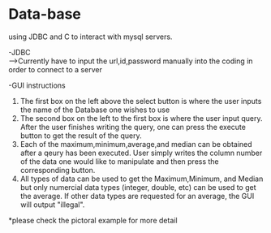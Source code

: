 # Data-base  
using JDBC and C to interact with mysql servers.  

-JDBC  
-->Currently have to input the url,id,password manually into the coding in order to connect to a server  

-GUI instructions  
1. The first box on the left above the select button is where the user inputs the name of the Database one wishes to use  
2. The second box on the left to the first box is where  the user input query. After the user finishes writing the query, 
   one can press the execute button to get the result of the query.  
3. Each of the maximum,minimum,average,and median can be obtained after a qeury has been executed. User simply writes the         column number of the data one would like to manipulate and then press the corresponding button.   
4. All types of data can be used to get the Maximum,Minimum, and Median but only numercial data types (integer, double, etc) can be used to get the average. If other data types are requested for an average, the GUI will output "illegal".   

*please check the pictoral example for more detail 
